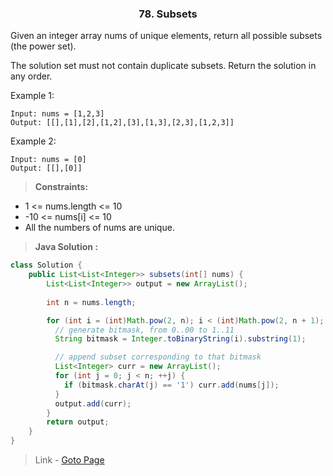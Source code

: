 <h3 align="center"> 78. Subsets </h3>

Given an integer array nums of unique elements, return all possible subsets (the power set).

The solution set must not contain duplicate subsets. Return the solution in any order.

Example 1:
```
Input: nums = [1,2,3]
Output: [[],[1],[2],[1,2],[3],[1,3],[2,3],[1,2,3]]
```
Example 2:
```
Input: nums = [0]
Output: [[],[0]]
 ```
> **Constraints:**<br>
- 1 <= nums.length <= 10
- -10 <= nums[i] <= 10
- All the numbers of nums are unique.

> **Java Solution :**
```JAVA
class Solution {
    public List<List<Integer>> subsets(int[] nums) {
        List<List<Integer>> output = new ArrayList();
        
        int n = nums.length;

        for (int i = (int)Math.pow(2, n); i < (int)Math.pow(2, n + 1); ++i) {
          // generate bitmask, from 0..00 to 1..11
          String bitmask = Integer.toBinaryString(i).substring(1);

          // append subset corresponding to that bitmask
          List<Integer> curr = new ArrayList();
          for (int j = 0; j < n; ++j) {
            if (bitmask.charAt(j) == '1') curr.add(nums[j]);
          }
          output.add(curr);
        }
        return output;
    }
}
```

> Link - [Goto Page](https://leetcode.com/problems/subsets/)

